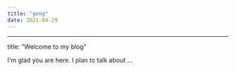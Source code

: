 ```yaml
---
title: "gong"
date: 2021-04-29
---
```

---
title: "Welcome to my blog"

I'm glad you are here. I plan to talk about ...
